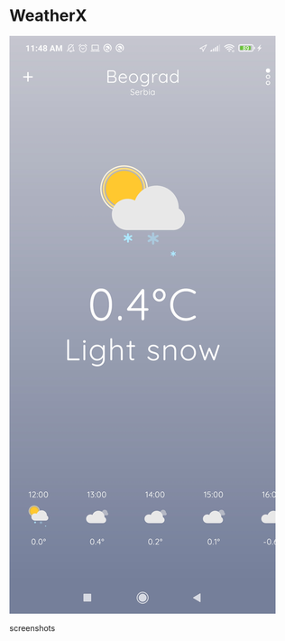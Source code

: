 # WeatherX

![](https://github.com/CamiloDelReal/screenshots/blob/main/weatherx/home.jpg)

screenshots
